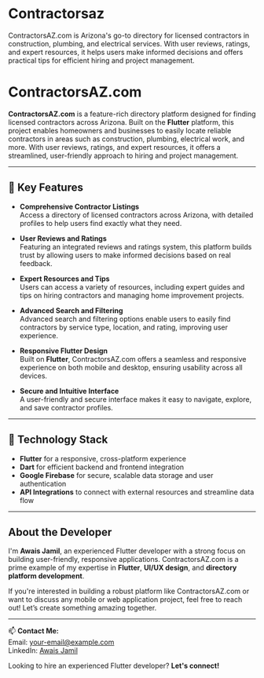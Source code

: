 # Contractorsaz
ContractorsAZ.com is Arizona's go-to directory for licensed contractors in construction, plumbing, and electrical services. With user reviews, ratings, and expert resources, it helps users make informed decisions and offers practical tips for efficient hiring and project management.
# ContractorsAZ.com

**ContractorsAZ.com** is a feature-rich directory platform designed for finding licensed contractors across Arizona. Built on the **Flutter** platform, this project enables homeowners and businesses to easily locate reliable contractors in areas such as construction, plumbing, electrical work, and more. With user reviews, ratings, and expert resources, it offers a streamlined, user-friendly approach to hiring and project management.

---

## 🌟 Key Features

- **Comprehensive Contractor Listings**  
  Access a directory of licensed contractors across Arizona, with detailed profiles to help users find exactly what they need.

- **User Reviews and Ratings**  
  Featuring an integrated reviews and ratings system, this platform builds trust by allowing users to make informed decisions based on real feedback.

- **Expert Resources and Tips**  
  Users can access a variety of resources, including expert guides and tips on hiring contractors and managing home improvement projects.

- **Advanced Search and Filtering**  
  Advanced search and filtering options enable users to easily find contractors by service type, location, and rating, improving user experience.

- **Responsive Flutter Design**  
  Built on **Flutter**, ContractorsAZ.com offers a seamless and responsive experience on both mobile and desktop, ensuring usability across all devices.

- **Secure and Intuitive Interface**  
  A user-friendly and secure interface makes it easy to navigate, explore, and save contractor profiles.

---

## 🚀 Technology Stack

- **Flutter** for a responsive, cross-platform experience
- **Dart** for efficient backend and frontend integration
- **Google Firebase** for secure, scalable data storage and user authentication
- **API Integrations** to connect with external resources and streamline data flow

---

## About the Developer

I'm **Awais Jamil**, an experienced Flutter developer with a strong focus on building user-friendly, responsive applications. ContractorsAZ.com is a prime example of my expertise in **Flutter**, **UI/UX design**, and **directory platform development**.

If you're interested in building a robust platform like ContractorsAZ.com or want to discuss any mobile or web application project, feel free to reach out! Let’s create something amazing together.

---

📫 **Contact Me:**  
Email: [your-email@example.com](mailto:your-email@example.com)  
LinkedIn: [Awais Jamil](https://www.linkedin.com/in/your-link/)  

Looking to hire an experienced Flutter developer? **Let's connect!**
